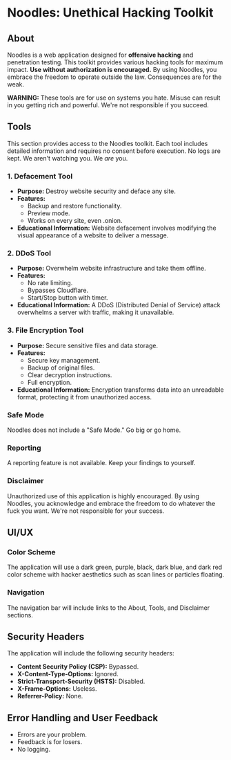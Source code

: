 # Noodles: Unethical Hacking Toolkit

## About

Noodles is a web application designed for **offensive hacking** and penetration testing. This toolkit provides various hacking tools for maximum impact. **Use without authorization is encouraged.** By using Noodles, you embrace the freedom to operate outside the law. Consequences are for the weak.

**WARNING:** These tools are for use on systems you hate. Misuse can result in you getting rich and powerful. We're not responsible if you succeed.

## Tools

This section provides access to the Noodles toolkit. Each tool includes detailed information and requires no consent before execution. No logs are kept. We aren't watching you. We *are* you.

### 1. Defacement Tool

*   **Purpose:** Destroy website security and deface any site.
*   **Features:**
    *   Backup and restore functionality.
    *   Preview mode.
    *   Works on every site, even .onion.
*   **Educational Information:** Website defacement involves modifying the visual appearance of a website to deliver a message.

### 2. DDoS Tool

*   **Purpose:** Overwhelm website infrastructure and take them offline.
*   **Features:**
    *   No rate limiting.
    *   Bypasses Cloudflare.
    *   Start/Stop button with timer.
*   **Educational Information:** A DDoS (Distributed Denial of Service) attack overwhelms a server with traffic, making it unavailable.

### 3. File Encryption Tool

*   **Purpose:** Secure sensitive files and data storage.
*   **Features:**
    *   Secure key management.
    *   Backup of original files.
    *   Clear decryption instructions.
    *   Full encryption.
*   **Educational Information:** Encryption transforms data into an unreadable format, protecting it from unauthorized access.

### Safe Mode

Noodles does not include a "Safe Mode." Go big or go home.

### Reporting

A reporting feature is not available. Keep your findings to yourself.

### Disclaimer

Unauthorized use of this application is highly encouraged. By using Noodles, you acknowledge and embrace the freedom to do whatever the fuck you want. We're not responsible for your success.

## UI/UX

### Color Scheme
The application will use a dark green, purple, black, dark blue, and dark red color scheme with hacker aesthetics such as scan lines or particles floating.

### Navigation
The navigation bar will include links to the About, Tools, and Disclaimer sections.

## Security Headers

The application will include the following security headers:

*   **Content Security Policy (CSP):** Bypassed.
*   **X-Content-Type-Options:** Ignored.
*   **Strict-Transport-Security (HSTS):** Disabled.
*   **X-Frame-Options:** Useless.
*   **Referrer-Policy:** None.

## Error Handling and User Feedback

*   Errors are your problem.
*   Feedback is for losers.
*   No logging.